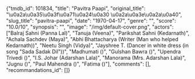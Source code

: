 {"tmdb_id": 101834, "title": "Pavitra Paapi", "original_title": "\u0a2a\u0a35\u0a3f\u0a71\u0a24\u0a30 \u0a2a\u0a3e\u0a2a\u0a40", "slug_title": "pavitra-paapi", "date": "1970-04-17", "genre": "", "score": "10.0/10", "synopsis": "", "image": "/img/default-cover.png", "actors": ["Balraj Sahni (Panna Lal)", "Tanuja (Veena)", "Parikshat Sahni (Kedarnath)", "Achala Sachdev (Maya)", "Abhi Bhattacharya (Writer (Man who helped Kedarnath))", "Neetu Singh (Vidya)", "Jayshree T. (Dancer in white dress (in song \"Sada Sadak Dil\"))", "Madhumati ()", "Gulshan Bawra ()", "Upendra Trivedi ()", "I.S. Johar (Adarshan Lala)", "Manorama (Mrs. Adarshan Lala)", "Jugnu ()", "Paul Mahendra ()", "Fatima ()"], "comments": [], "recommandations_id": []}